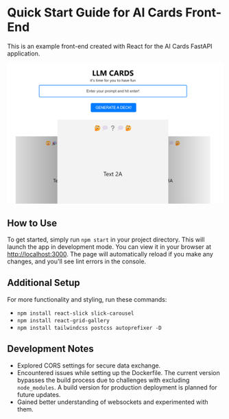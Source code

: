 # Quick Start Guide for AI Cards Front-End

This is an example front-end created with React for the AI Cards FastAPI application.

![Screenshot of the App](src/assets/images/screenshot.png)


## How to Use

To get started, simply run `npm start` in your project directory. This will launch the app in development mode. You can view it in your browser at [http://localhost:3000](http://localhost:3000). The page will automatically reload if you make any changes, and you'll see lint errors in the console.

## Additional Setup

For more functionality and styling, run these commands:

- `npm install react-slick slick-carousel`
- `npm install react-grid-gallery`
- `npm install tailwindcss postcss autoprefixer -D`

## Development Notes

- Explored CORS settings for secure data exchange.
- Encountered issues while setting up the Dockerfile. The current version bypasses the build process due to challenges with excluding `node_modules`. A build version for production deployment is planned for future updates.
- Gained better understanding of websockets and experimented with them.
